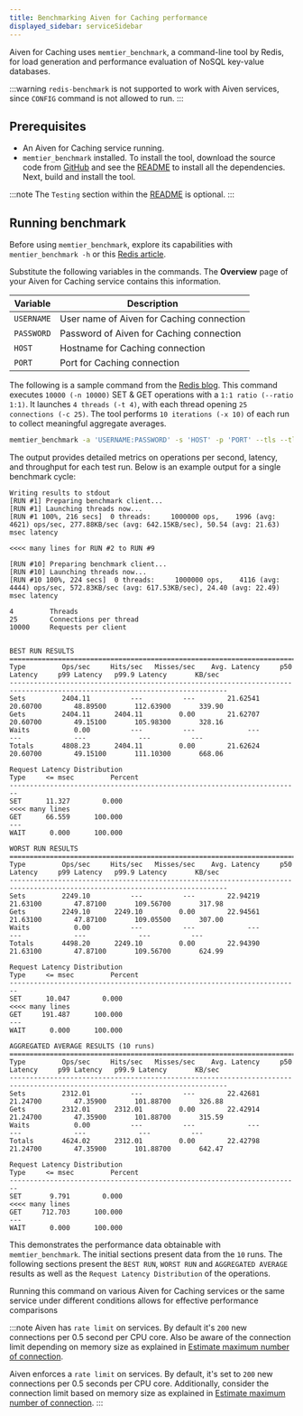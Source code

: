 ```yaml
---
title: Benchmarking Aiven for Caching performance
displayed_sidebar: serviceSidebar
---
```


Aiven for Caching uses `memtier_benchmark`, a command-line tool by Redis, for load generation and performance evaluation of NoSQL key-value databases.

:::warning
`redis-benchmark` is not supported to work with Aiven services, since
`CONFIG` command is not allowed to run.
:::

## Prerequisites

-   An Aiven for Caching service running.
-   `memtier_benchmark` installed. To install the tool, download the source code from
    [GitHub](https://github.com/RedisLabs/memtier_benchmark) and see the
    [README](https://github.com/RedisLabs/memtier_benchmark/blob/master/README.md)
    to install all the dependencies. Next, build and install the tool.

:::note
The `Testing` section within the
[README](https://github.com/RedisLabs/memtier_benchmark/blob/master/README.md) is optional.
:::

## Running benchmark

Before using `memtier_benchmark`, explore its capabilities with `mentier_benchmark -h` or
this [Redis article](https://redis.com/blog/memtier_benchmark-a-high-throughput-benchmarking-tool-for-redis-memcached/).

Substitute the following variables in the commands. The **Overview** page of
your Aiven for Caching service contains this information.

|  Variable  |                Description                |
|------------|-------------------------------------------|
| `USERNAME` | User name of Aiven for Caching connection |
| `PASSWORD` | Password of Aiven for Caching connection  |
| `HOST`     | Hostname for Caching connection           |
| `PORT`     | Port for Caching connection               |

The following is a sample command from the
[Redis blog](https://redis.com/blog/benchmark-shared-vs-dedicated-redis-instances/). This
command executes `10000 (-n 10000)` SET & GET operations with a `1:1 ratio (--ratio 1:1)`.
It launches `4 threads (-t 4)`, with each thread opening `25 connections (-c 25)`. The
tool performs `10 iterations (-x 10)` of each run to collect meaningful aggregate
averages.

```bash
memtier_benchmark -a 'USERNAME:PASSWORD' -s 'HOST' -p 'PORT' --tls --tls-skip-verify -t 4 -n 10000 --ratio 1:1 -c 25 -x 10 -d 100 --key-pattern S:S
```

The output provides detailed metrics on operations per second, latency, and throughput for
each test run. Below is an example output for a single benchmark cycle:

```plaintext
Writing results to stdout
[RUN #1] Preparing benchmark client...
[RUN #1] Launching threads now...
[RUN #1 100%, 216 secs]  0 threads:     1000000 ops,    1996 (avg:    4621) ops/sec, 277.88KB/sec (avg: 642.15KB/sec), 50.54 (avg: 21.63) msec latency

<<<< many lines for RUN #2 to RUN #9

[RUN #10] Preparing benchmark client...
[RUN #10] Launching threads now...
[RUN #10 100%, 224 secs]  0 threads:     1000000 ops,    4116 (avg:    4444) ops/sec, 572.83KB/sec (avg: 617.53KB/sec), 24.40 (avg: 22.49) msec latency

4         Threads
25        Connections per thread
10000     Requests per client


BEST RUN RESULTS
============================================================================================================================
Type         Ops/sec     Hits/sec   Misses/sec    Avg. Latency     p50 Latency     p99 Latency   p99.9 Latency       KB/sec
----------------------------------------------------------------------------------------------------------------------------
Sets         2404.11          ---          ---        21.62541        20.60700        48.89500       112.63900       339.90
Gets         2404.11      2404.11         0.00        21.62707        20.60700        49.15100       105.98300       328.16
Waits           0.00          ---          ---             ---             ---             ---             ---          ---
Totals       4808.23      2404.11         0.00        21.62624        20.60700        49.15100       111.10300       668.06

Request Latency Distribution
Type     <= msec         Percent
------------------------------------------------------------------------
SET      11.327        0.000
<<<< many lines
GET      66.559      100.000
---
WAIT      0.000      100.000

WORST RUN RESULTS
============================================================================================================================
Type         Ops/sec     Hits/sec   Misses/sec    Avg. Latency     p50 Latency     p99 Latency   p99.9 Latency       KB/sec
----------------------------------------------------------------------------------------------------------------------------
Sets         2249.10          ---          ---        22.94219        21.63100        47.87100       109.56700       317.98
Gets         2249.10      2249.10         0.00        22.94561        21.63100        47.87100       109.05500       307.00
Waits           0.00          ---          ---             ---             ---             ---             ---          ---
Totals       4498.20      2249.10         0.00        22.94390        21.63100        47.87100       109.56700       624.99

Request Latency Distribution
Type     <= msec         Percent
------------------------------------------------------------------------
SET      10.047        0.000
<<<< many lines
GET     191.487      100.000
---
WAIT      0.000      100.000

AGGREGATED AVERAGE RESULTS (10 runs)
============================================================================================================================
Type         Ops/sec     Hits/sec   Misses/sec    Avg. Latency     p50 Latency     p99 Latency   p99.9 Latency       KB/sec
----------------------------------------------------------------------------------------------------------------------------
Sets         2312.01          ---          ---        22.42681        21.24700        47.35900       101.88700       326.88
Gets         2312.01      2312.01         0.00        22.42914        21.24700        47.35900       101.88700       315.59
Waits           0.00          ---          ---             ---             ---             ---             ---          ---
Totals       4624.02      2312.01         0.00        22.42798        21.24700        47.35900       101.88700       642.47

Request Latency Distribution
Type     <= msec         Percent
------------------------------------------------------------------------
SET       9.791        0.000
<<<< many lines
GET     712.703      100.000
---
WAIT      0.000      100.000
```

This demonstrates the performance data obtainable with `memtier_benchmark`. The initial
sections present data from the  `10` runs. The following sections present the `BEST RUN`,
`WORST RUN` and `AGGREGATED AVERAGE` results as well as the
`Request Latency Distribution` of the operations.

Running this command on various Aiven for Caching services or the same service under
different conditions allows for effective performance comparisons

:::note
Aiven has `rate limit` on services. By default it's `200` new
connections per 0.5 second per CPU core. Also be aware of the connection
limit depending on memory size as explained in
[Estimate maximum number of connection](/docs/products/caching/howto/benchmark-performance).

Aiven enforces a `rate limit` on services. By default, it's set to `200` new connections
per 0.5 seconds per CPU core. Additionally, consider the connection limit based on memory
size as explained in [Estimate maximum number of connection](/docs/products/caching/howto/benchmark-performance).
:::
